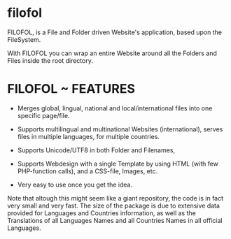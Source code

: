 filofol
=======

FILOFOL, is a File and Folder driven Website's application, based upon the FileSystem.

With FILOFOL you can wrap an entire Website around all the Folders and Files inside the root directory.


FILOFOL ~ FEATURES
=======

+ Merges global, lingual, national and local/international files into one specific page/file.

+ Supports multilingual and multinational Websites (international), serves files in multiple languages, for multiple countries. 

+ Supports Unicode/UTF8 in both Folder and Filenames, 

+ Supports Webdesign with a single Template by using HTML (with few PHP-function calls), and a CSS-file, Images, etc.

+ Very easy to use once you get the idea.


Note that altough this might seem like a giant repository, the code is in fact very small and very fast. The size of the package is due to extensive data provided for Languages and Countries information, as well as the Translations of all Languages Names and all Countries Names in all official Languages.
